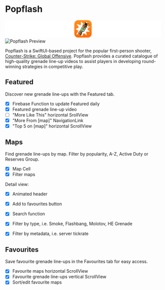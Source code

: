 # Popflash
![Popflash Icon](https://github.com/sebjvidal/Popflash/blob/main/Images/README_icon.png?raw=true)
![Popflash Preview](https://github.com/sebjvidal/Popflash/blob/main/Images/README_Graphic.png?raw=true)

Popflash is a SwiftUI-based project for the popular first-person shooter, [Counter-Strike: Global Offensive](https://store.steampowered.com/app/730/CounterStrike_Global_Offensive/). Popflash provides a curated catalogue of high-quality grenade line-up videos to assist players in developing round-winning strategies in competitive play.

## Featured
Discover new grenade line-ups with the Featured tab.
- [x] Firebase Function to update Featured daily
- [x] Featured grenade line-up video
- [ ] "More Like This" horizontal SrollView
- [x] "More From [map]" NavigationLink
- [x] "Top 5 on [map]" horizontal ScrollView

## Maps
Find grenade line-ups by map. Filter by popularity, A-Z, Active Duty or Reserves Group.
- [x] Map Cell
- [x] Filter maps

Detail view:
- [x] Animated header
- [x] Add to favourites button
- [x] Search function
- [X] Filter by type, i.e. Smoke, Flashbang, Molotov, HE Grenade
- [X] Filter by metadata, i.e. server tickrate


## Favourites
Save favourite grenade line-ups in the Favourites tab for easy access.
- [x] Favourite maps horizontal ScrollView
- [x] Favourite grenade line-ups vertical ScrollView
- [X] Sort/edit favourite maps

